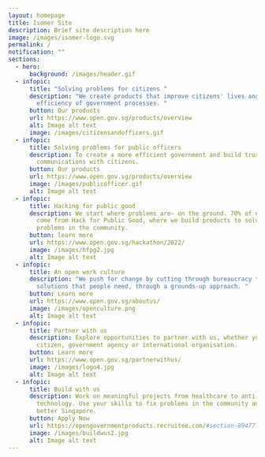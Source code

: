 ```yaml
---
layout: homepage
title: Isomer Site
description: Brief site description here
image: /images/isomer-logo.svg
permalink: /
notification: ""
sections:
  - hero:
      background: /images/header.gif
  - infopic:
      title: "Solving problems for citizens "
      description: "We create products that improve citizens' lives and increase
        efficiency of government processes. "
      button: Our products
      url: https://www.open.gov.sg/products/overview
      alt: Image alt text
      image: /images/citizensandofficers.gif
  - infopic:
      title: Solving problems for public officers
      description: To create a more efficient government and build trusted
        communications with citizens.
      button: Our products
      url: https://www.open.gov.sg/products/overview
      image: /images/publicofficer.gif
      alt: Image alt text
  - infopic:
      title: Hacking for public good
      description: We start where problems are– on the ground. 70% of our products
        come from Hack for Public Good, where we build products to solve
        problems in the community.
      button: learn more
      url: https://www.open.gov.sg/hackathon/2022/
      image: /images/hfpg2.jpg
      alt: Image alt text
  - infopic:
      title: An open work culture
      description: "We push for change by cutting through bureaucracy to create
        solutions that people need, through a grounds-up approach. "
      button: Learn more
      url: https://www.open.gov.sg/aboutus/
      image: /images/openculture.png
      alt: Image alt text
  - infopic:
      title: Partner with us
      description: Explore opportunities to partner with us, whether you are a
        citizen, government agency or international organisation.
      button: Learn more
      url: https://www.open.gov.sg/partnerwithus/
      image: /images/logo4.jpg
      alt: Image alt text
  - infopic:
      title: Build with us
      description: Work on meaningful projects from healthcare to anti-scam
        technology. Use your skills to fix problems in the community and build a
        better Singapore.
      button: Apply Now
      url: https://opengovernmentproducts.recruitee.com/#section-89477
      image: /images/buildwus2.jpg
      alt: Image alt text
---
```

